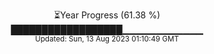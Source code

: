<p align="center">
⏳Year Progress (61.38 %) <br>
██████████████████▁▁▁▁▁▁▁▁▁▁▁▁ <br>
<sub>Updated: Sun, 13 Aug 2023 01:10:49 GMT</sub>
</p>

